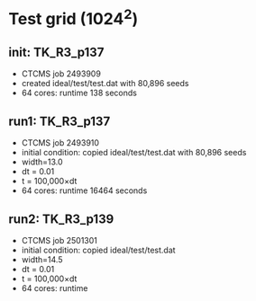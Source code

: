# Test grid (1024<sup>2</sup>)

## init: TK_R3_p137
* CTCMS job 2493909
* created ideal/test/test.dat with 80,896 seeds
* 64 cores: runtime 138 seconds

## run1: TK_R3_p137
* CTCMS job 2493910
* initial condition: copied ideal/test/test.dat with 80,896 seeds
* width=13.0
* dt = 0.01
* t = 100,000&times;dt
* 64 cores: runtime 16464 seconds


## run2: TK_R3_p139
* CTCMS job 2501301
* initial condition: copied ideal/test/test.dat
* width=14.5
* dt = 0.01
* t = 100,000&times;dt
* 64 cores: runtime 

